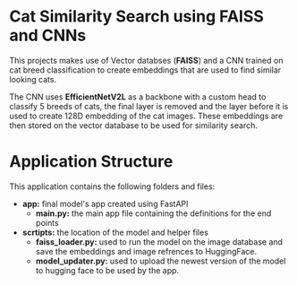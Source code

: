 # Cat Similarity Search using FAISS and CNNs

This projects makes use of Vector databses (**FAISS**) and a CNN trained on cat breed classification to create embeddings that are used to find similar looking cats. 

The CNN uses **EfficientNetV2L** as a backbone with a custom head to classify 5 breeds of cats, the final layer is removed and the layer before it is used to create 128D embedding of the cat images. These embeddings are then stored on the vector database to be used for similarity search.

# Application Structure

This application contains the following folders and files:

 - **app:**  final model's app created using FastAPI
    - **main.py:** the main app file containing the definitions for the end points
  - **scrtipts:** the location of the model and helper files
      - **faiss_loader.py:** used to run the model on the image database and save the embeddings and image refrences to HuggingFace.
      - **model_updater.py:** used to upload the newest version of the model to hugging face to be used by the app.
